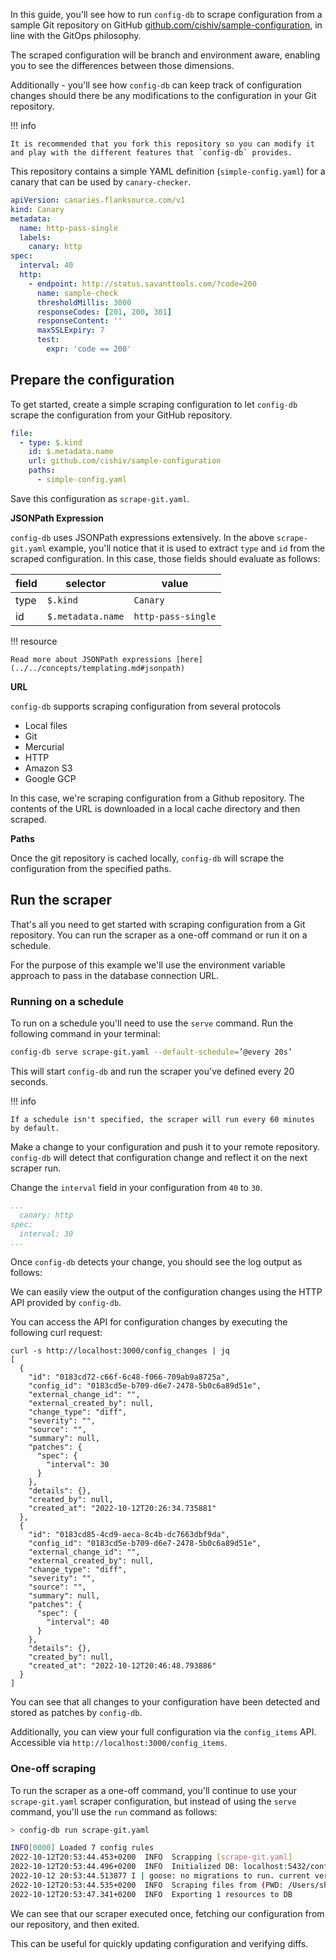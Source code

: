 In this guide, you'll see how to run `config-db` to scrape configuration from a sample Git repository on GitHub [github.com/cishiv/sample-configuration](https://github.com/cishiv/sample-configuration), in line with the GitOps philosophy.

The scraped configuration will be branch and environment aware, enabling you to see the differences between those dimensions.

Additionally - you'll see how `config-db` can keep track of configuration changes should there be any modifications to the configuration in your Git repository.

!!! info

    It is recommended that you fork this repository so you can modify it and play with the different features that `config-db` provides.

This repository contains a simple YAML definition (`simple-config.yaml`) for a canary that can be used by `canary-checker`.

```yaml
apiVersion: canaries.flanksource.com/v1
kind: Canary
metadata:
  name: http-pass-single
  labels:
    canary: http
spec:
  interval: 40
  http:
    - endpoint: http://status.savanttools.com/?code=200
      name: sample-check
      thresholdMillis: 3000
      responseCodes: [201, 200, 301]
      responseContent: ''
      maxSSLExpiry: 7
      test:
        expr: 'code == 200'
```

## Prepare the configuration

To get started, create a simple scraping configuration to let `config-db` scrape the configuration from your GitHub repository.

```yaml
file:
  - type: $.kind
    id: $.metadata.name
    url: github.com/cishiv/sample-configuration
    paths:
      - simple-config.yaml
```

Save this configuration as `scrape-git.yaml`.

**JSONPath Expression**

`config-db` uses JSONPath expressions extensively. In the above `scrape-git.yaml` example, you'll notice that it is used to extract `type` and `id` from the scraped configuration. In this case, those fields should evaluate as follows:

| field | selector          | value              |
| ----- | ----------------- | ------------------ |
| type  | `$.kind`          | `Canary`           |
| id    | `$.metadata.name` | `http-pass-single` |

!!! resource

    Read more about JSONPath expressions [here](../../concepts/templating.md#jsonpath)

**URL**

`config-db` supports scraping configuration from several protocols

- Local files
- Git
- Mercurial
- HTTP
- Amazon S3
- Google GCP

In this case, we're scraping configuration from a Github repository. The contents of the URL is downloaded in a local cache directory and then scraped.

**Paths**

Once the git repository is cached locally, `config-db` will scrape the configuration from the specified paths.

## Run the scraper

That's all you need to get started with scraping configuration from a Git repository. You can run the scraper as a one-off command or run it on a schedule.

For the purpose of this example we'll use the environment variable approach to pass in the database connection URL.

### Running on a schedule

To run on a schedule you'll need to use the `serve` command. Run the following command in your terminal:

```sh
config-db serve scrape-git.yaml --default-schedule=’@every 20s’
```

This will start `config-db` and run the scraper you've defined every 20 seconds.

!!! info

    If a schedule isn't specified, the scraper will run every 60 minutes by default.

Make a change to your configuration and push it to your remote repository. `config-db` will detect that configuration change and reflect it on the next scraper run.

Change the `interval` field in your configuration from `40` to `30`.

```yaml
...
  canary: http
spec:
  interval: 30
...
```

Once `config-db` detects your change, you should see the log output as follows:

We can easily view the output of the configuration changes using the HTTP API provided by `config-db`.

You can access the API for configuration changes by executing the following curl request:

```console
curl -s http://localhost:3000/config_changes | jq
[
  {
    "id": "0183cd72-c66f-6c48-f066-709ab9a8725a",
    "config_id": "0183cd5e-b709-d6e7-2478-5b0c6a89d51e",
    "external_change_id": "",
    "external_created_by": null,
    "change_type": "diff",
    "severity": "",
    "source": "",
    "summary": null,
    "patches": {
      "spec": {
        "interval": 30
      }
    },
    "details": {},
    "created_by": null,
    "created_at": "2022-10-12T20:26:34.735881"
  },
  {
    "id": "0183cd85-4cd9-aeca-8c4b-dc7663dbf9da",
    "config_id": "0183cd5e-b709-d6e7-2478-5b0c6a89d51e",
    "external_change_id": "",
    "external_created_by": null,
    "change_type": "diff",
    "severity": "",
    "source": "",
    "summary": null,
    "patches": {
      "spec": {
        "interval": 40
      }
    },
    "details": {},
    "created_by": null,
    "created_at": "2022-10-12T20:46:48.793886"
  }
]
```

You can see that all changes to your configuration have been detected and stored as patches by `config-db`.

Additionally, you can view your full configuration via the `config_items` API. Accessible via `http://localhost:3000/config_items`.

### One-off scraping

To run the scraper as a one-off command, you'll continue to use your `scrape-git.yaml` scraper configuration, but instead of using the `serve` command, you'll use the `run` command as follows:

```sh
> config-db run scrape-git.yaml

INFO[0000] Loaded 7 config rules
2022-10-12T20:53:44.453+0200  INFO  Scrapping [scrape-git.yaml]
2022-10-12T20:53:44.496+0200  INFO  Initialized DB: localhost:5432/config (7959 kB)
2022-10-12 20:53:44.513877 I | goose: no migrations to run. current version: 99
2022-10-12T20:53:44.535+0200  INFO  Scraping files from (PWD: /Users/shiv/personal/flanksource/config-db)
2022-10-12T20:53:47.341+0200  INFO  Exporting 1 resources to DB
```

We can see that our scraper executed once, fetching our configuration from our repository, and then exited.

This can be useful for quickly updating configuration and verifying diffs.
